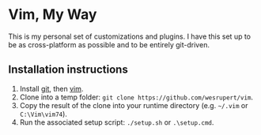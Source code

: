 # Vim, My Way
This is my personal set of customizations and plugins. I have this set up to be as cross-platform as possible and to be entirely git-driven.

## Installation instructions
1. Install [git](https://git-scm.com/download), then [vim](http://www.vim.org/download.php).
2. Clone into a temp folder: `git clone https://github.com/wesrupert/vim`.
3. Copy the result of the clone into your runtime directory (e.g. `~/.vim` or `C:\Vim\vim74`).
4. Run the associated setup script: `./setup.sh` or `.\setup.cmd`.
